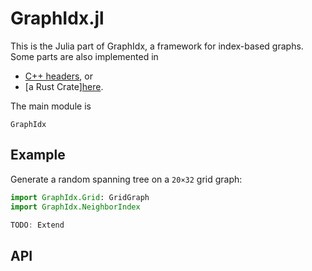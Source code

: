 GraphIdx.jl
==========

This is the Julia part of GraphIdx, a framework for index-based graphs.
Some parts are also implemented in
- [C++ headers](../cxx/index.html), or
- [a Rust Crate][here](../rust/graphidx/index.html).

The main module is
```@docs
GraphIdx
```

Example
------

Generate a random spanning tree on a `20×32` grid graph:

```julia
import GraphIdx.Grid: GridGraph
import GraphIdx.NeighborIndex

TODO: Extend
```


API
---
```@index
```
